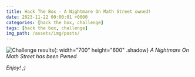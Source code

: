 ```yaml
---
title: Hack The Box - A Nightmare On Math Street owned!
date: 2023-11-22 00:00:01 +0000
categories: [hack the box, challenge]
tags: [hack the box, challenge]
img_path: /assets/img/posts/
---
```


![Challenge results](owned-a-nightmare-on-math-street.png){: width="700" height="600" .shadow}
_A Nightmare On Math Street has been Pwned_

_Enjoy! ;)_
